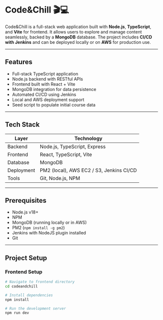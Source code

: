 # Code&Chill 🎬💻

Code&Chill is a full-stack web application built with **Node.js**, **TypeScript**, and **Vite** for frontend. It allows users to explore and manage content seamlessly, backed by a **MongoDB** database. The project includes **CI/CD with Jenkins** and can be deployed locally or on **AWS** for production use.

---

## Features

- Full-stack TypeScript application
- Node.js backend with RESTful APIs
- Frontend built with React + Vite
- MongoDB integration for data persistence
- Automated CI/CD using Jenkins
- Local and AWS deployment support
- Seed script to populate initial course data

---

## Tech Stack

| Layer       | Technology |
|------------|------------|
| Backend    | Node.js, TypeScript, Express |
| Frontend   | React, TypeScript, Vite |
| Database   | MongoDB |
| Deployment | PM2 (local), AWS EC2 / S3, Jenkins CI/CD |
| Tools      | Git, Node.js, NPM |

---

## Prerequisites

- Node.js v18+
- NPM
- MongoDB (running locally or in AWS)
- PM2 (`npm install -g pm2`)
- Jenkins with NodeJS plugin installed
- Git

---

## Project Setup

### Frontend Setup

```bash
# Navigate to frontend directory
cd codeandchill

# Install dependencies
npm install

# Run the development server
npm run dev
